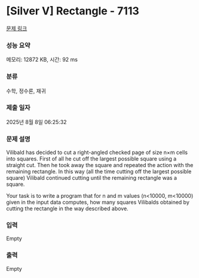 # [Silver V] Rectangle - 7113 

[문제 링크](https://www.acmicpc.net/problem/7113) 

### 성능 요약

메모리: 12872 KB, 시간: 92 ms

### 분류

수학, 정수론, 재귀

### 제출 일자

2025년 8월 8일 06:25:32

### 문제 설명

<p>Vilibald has decided to cut a right-angled checked page of size n×m cells into squares. First of all he cut off the largest possible square using a straight cut. Then he took away the square and repeated the action with the remaining rectangle. In this way (all the time cutting off the largest possible square) Vilibald continued cutting until the remaining rectangle was a square.</p>

<p>Your task is to write a program that for n and m values (n<10000, m<10000) given in the input data computes, how many squares Vilibalds obtained by cutting the rectangle in the way described above.</p>

### 입력 

 Empty

### 출력 

 Empty

